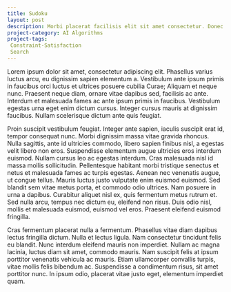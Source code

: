 ```yaml
---
title: Sudoku
layout: post
description: Morbi placerat facilisis elit sit amet consectetur. Donec et orci a nisl bibendum pellentesque ac sed risus. Pellentesque habitant morbi tristique senectus et netus et malesuada fames ac turpis egestas. Aliquam erat volutpat. Phasellus ultricies massa ut placerat hendrerit.
project-category: AI Algorithms
project-tags:
 Constraint-Satisfaction
 Search
---
```

Lorem ipsum dolor sit amet, consectetur adipiscing elit. Phasellus varius luctus arcu, eu dignissim sapien elementum a. Vestibulum ante ipsum primis in faucibus orci luctus et ultrices posuere cubilia Curae; Aliquam et neque nunc. Praesent neque diam, ornare vitae dapibus sed, facilisis ac ante. Interdum et malesuada fames ac ante ipsum primis in faucibus. Vestibulum egestas urna eget enim dictum cursus. Integer cursus mauris at dignissim faucibus. Nullam scelerisque dictum ante quis feugiat.

Proin suscipit vestibulum feugiat. Integer ante sapien, iaculis suscipit erat id, tempor consequat nunc. Morbi dignissim massa vitae gravida rhoncus. Nulla sagittis, ante id ultricies commodo, libero sapien finibus nisl, a egestas velit libero non eros. Suspendisse elementum augue ultricies eros interdum euismod. Nullam cursus leo ac egestas interdum. Cras malesuada nisl id massa mollis sollicitudin. Pellentesque habitant morbi tristique senectus et netus et malesuada fames ac turpis egestas. Aenean nec venenatis augue, ut congue tellus. Mauris luctus justo vulputate enim euismod euismod. Sed blandit sem vitae metus porta, et commodo odio ultrices. Nam posuere in urna a dapibus. Curabitur aliquet nisl ex, quis fermentum metus rutrum et. Sed nulla arcu, tempus nec dictum eu, eleifend non risus. Duis odio nisl, mollis et malesuada euismod, euismod vel eros. Praesent eleifend euismod fringilla.

Cras fermentum placerat nulla a fermentum. Phasellus vitae diam dapibus lectus fringilla dictum. Nulla et lectus ligula. Nam consectetur tincidunt felis eu blandit. Nunc interdum eleifend mauris non imperdiet. Nullam ac magna lacinia, luctus diam sit amet, commodo mauris. Nam suscipit felis at ipsum porttitor venenatis vehicula ac mauris. Etiam ullamcorper convallis turpis, vitae mollis felis bibendum ac. Suspendisse a condimentum risus, sit amet porttitor nunc. In ipsum odio, placerat vitae justo eget, elementum imperdiet quam.